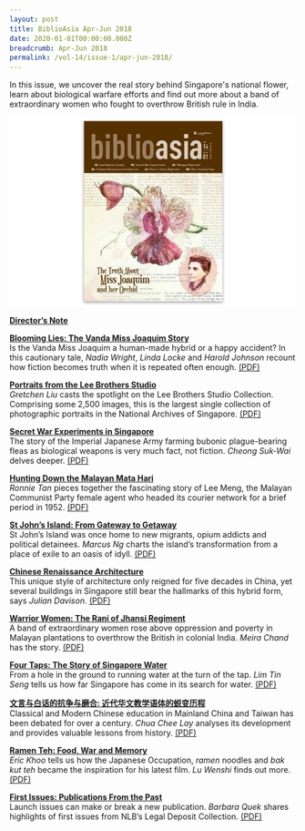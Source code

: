 ```yaml
---
layout: post
title: BiblioAsia Apr-Jun 2018
date: 2020-01-01T00:00:00.000Z
breadcrumb: Apr-Jun 2018
permalink: /vol-14/issue-1/apr-jun-2018/
---
```

In this issue, we uncover the real story behind Singapore's national flower, learn about biological warfare efforts and find out more about a band of extraordinary women who fought to overthrow British rule in India.

<img src="/images/Vol-14-issue-1/vol14_iss1.JPG">  

**[Director’s Note](/vol-14/issue-1/apr-jun-2018/directors-note-apr18/)**

**[Blooming Lies: The Vanda Miss Joaquim Story](/vol-14/issue-1/apr-jun-2018/blooming-lies-vandaj/)** <br>
Is the Vanda Miss Joaquim a human-made hybrid or a happy accident? In this cautionary tale, *Nadia Wright*, *Linda Locke* and *Harold Johnson* recount how fiction becomes truth when it is repeated often enough. [(PDF)](/files/pdf/vol-14/v14-issue1_Blooming.pdf)

**[Portraits from the Lee Brothers Studio](/vol-14/issue-1/apr-jun-2018/portrait-lee-bro-std/)** <br>
*Gretchen Liu* casts the spotlight on the Lee Brothers Studio Collection. Comprising some 2,500 images, this is the largest single collection of photographic portraits in the National Archives of Singapore. [(PDF)](/files/pdf/vol-14/v14-issue1_Portraits.pdf)

**[Secret War Experiments in Singapore](/vol-14/issue-1/apr-jun-2018/scret-war-expmt-insg/)** <br>
The story of the Imperial Japanese Army farming bubonic plague-bearing fleas as biological weapons is very much fact, not fiction. *Cheong Suk-Wai* delves deeper. [(PDF)](/files/pdf/vol-14/v14-issue1_SecretWar.pdf)

**[Hunting Down the Malayan Mata Hari](/vol-14/issue-1/apr-jun-2018/malayan-mata-hari/)** <br>
*Ronnie Tan* pieces together the fascinating story of Lee Meng, the Malayan Communist Party female agent who headed its courier network for a brief period in 1952. [(PDF)](/files/pdf/vol-14/v14-issue1_Hunting.pdf)

**[St John’s Island: From Gateway to Getaway](/vol-14/issue-1/apr-jun-2018/st-johns-island-gtwy/)** <br>
St John’s Island was once home to new migrants, opium addicts and political detainees. *Marcus Ng* charts the island’s transformation from a place of exile to an oasis of idyll. [(PDF)](/files/pdf/vol-14/v14-issue1_StJohn.pdf)

**[Chinese Renaissance Architecture](/vol-14/issue-1/apr-jun-2018/chinese-rensc-archit/)** <br>
This unique style of architecture only reigned for five decades in China, yet several buildings in Singapore still bear the hallmarks of this hybrid form, says *Julian Davison*. [(PDF)](/files/pdf/vol-14/v14-issue1_Renaissance.pdf)

**[Warrior Women: The Rani of Jhansi Regiment](/vol-14/issue-1/apr-jun-2018/warrior-women-rani/)** <br>
A band of extraordinary women rose above oppression and poverty in Malayan plantations to overthrow the British in colonial India. *Meira Chand* has the story. [(PDF)](/files/pdf/vol-14/v14-issue1_Warrior.pdf)


**[Four Taps: The Story of Singapore Water](/vol-14/issue-1/apr-jun-2018/four-taps-sg-water/)** <br>
From a hole in the ground to running water at the turn of the tap. *Lim Tin Seng* tells us how far Singapore has come in its search for water. [(PDF)](/files/pdf/vol-14/v14-issue1_FourTaps.pdf)


**[文言与白话的抗争与磨合: 近代华文教学语体的蜕变历程](/vol-14/issue-1/apr-jun-2018/chinese-war-language/)** <br>
Classical and Modern Chinese education in Mainland China and Taiwan has been debated for over a century. *Chua Chee Lay* analyses its development and provides valuable lessons from history. [(PDF)](/files/pdf/vol-14/v14-issue1_ChineseEducation.pdf)


**[Ramen Teh: Food, War and Memory](/vol-14/issue-1/apr-jun-2018/ramen-teh-food-war-m/)** <br>
*Eric Khoo* tells us how the Japanese Occupation, *ramen* noodles and *bak kut teh* became the inspiration for his latest film. *Lu Wenshi* finds out more. [(PDF)](/files/pdf/vol-14/v14-issue1_Ramen.pdf)


**[First Issues: Publications From the Past](/vol-14/issue-1/apr-jun-2018/publications-of-past/)** <br>
Launch issues can make or break a new publication. *Barbara Quek* shares highlights of first issues from NLB’s Legal Deposit Collection. [(PDF)](/files/pdf/vol-14/v14-issue1_FirstIssues.pdf)